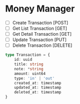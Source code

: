 # Money Manager

- [ ] Create Transaction [POST]
- [ ] Get List Transaction [GET]
- [ ] Get Detail Transaction [GET]
- [ ] Update Transaction [PUT]
- [ ] Delete Transaction [DELETE]

```ts
type Transaction = {
    id: uuid
    title: string
    note: *string
    amount: uint64
    type: 'in' | 'out'
    created_at: timestamp
    updated_at: timestamp
    deleted_at: timestamp
}
```